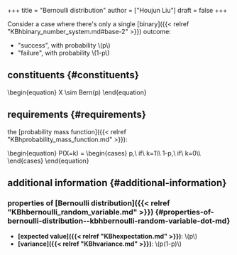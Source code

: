 +++
title = "Bernoulli distribution"
author = ["Houjun Liu"]
draft = false
+++

Consider a case where there's only a single [binary]({{< relref "KBhbinary_number_system.md#base-2" >}}) outcome:

-   "success", with probability \\(p\\)
-   "failure", with probability \\(1-p\\)


## constituents {#constituents}

\begin{equation}
X \sim Bern(p)
\end{equation}


## requirements {#requirements}

the [probability mass function]({{< relref "KBhprobability_mass_function.md" >}}):

\begin{equation}
P(X=k) =
\begin{cases}
p,\ if\ k=1\\\\
1-p,\ if\ k=0\\\\
\end{cases}
\end{equation}


## additional information {#additional-information}


### properties of [Bernoulli distribution]({{< relref "KBhbernoulli_random_variable.md" >}}) {#properties-of-bernoulli-distribution--kbhbernoulli-random-variable-dot-md}

-   **[expected value]({{< relref "KBhexpectation.md" >}})**: \\(p\\)
-   **[variance]({{< relref "KBhvariance.md" >}})**: \\(p(1-p)\\)
